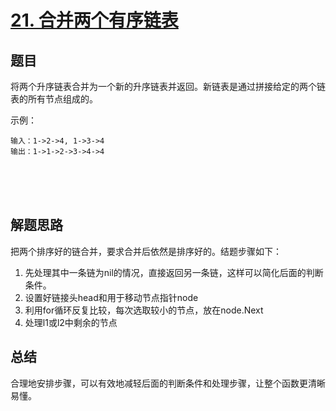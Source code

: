 # [21. 合并两个有序链表](https://leetcode-cn.com/problems/merge-two-sorted-lists/)

## 题目

将两个升序链表合并为一个新的升序链表并返回。新链表是通过拼接给定的两个链表的所有节点组成的。 

示例：

    输入：1->2->4, 1->3->4
    输出：1->1->2->3->4->4

<br>
<br>
<br>

## 解题思路

把两个排序好的链合并，要求合并后依然是排序好的。结题步骤如下：

1. 先处理其中一条链为nil的情况，直接返回另一条链，这样可以简化后面的判断条件。
1. 设置好链接头head和用于移动节点指针node
1. 利用for循环反复比较，每次选取较小的节点，放在node.Next
1. 处理l1或l2中剩余的节点

## 总结

合理地安排步骤，可以有效地减轻后面的判断条件和处理步骤，让整个函数更清晰易懂。